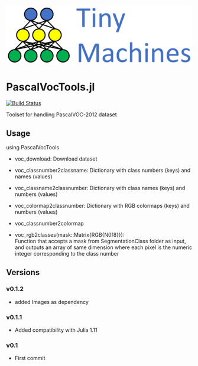 ![alt text](https://github.com/cirobr/TinyMachines.jl/blob/main/images/logo-name-tm.png?raw=true)

# PascalVocTools.jl

[![Build Status](https://github.com/cirobr/PascalVocTools.jl/actions/workflows/CI.yml/badge.svg?branch=main)](https://github.com/cirobr/PascalVocTools.jl/actions/workflows/CI.yml?query=branch%3Amain)

Toolset for handling PascalVOC-2012 dataset

## Usage
using PascalVocTools

* voc_download:               Download dataset
* voc_classnumber2classname:  Dictionary with class numbers (keys) and names (values)
* voc_classname2classnumber:  Dictionary with class names (keys) and numbers (values)
* voc_colormap2classnumber:   Dictionary with RGB colormaps (keys) and numbers (values)
* voc_classnumber2colormap

* voc_rgb2classes(mask::Matrix{RGB{N0f8}}):\
Function that accepts a mask from SegmentationClass folder as input, and outputs an array of same dimension where each pixel is the numeric integer corresponding to the class number

## Versions

### v0.1.2
* added Images as dependency

### v0.1.1
* Added compatibility with Julia 1.11

### v0.1
* First commit
